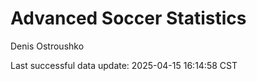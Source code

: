 # Advanced Soccer Statistics
Denis Ostroushko

<!-- gfm -->

Last successful data update: 2025-04-15 16:14:58 CST
